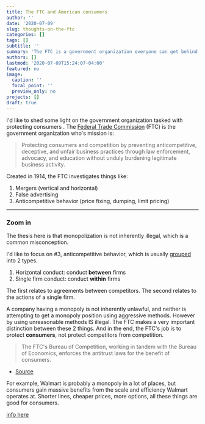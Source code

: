 ```yaml
---
title: The FTC and American consumers
author: ''
date: '2020-07-09'
slug: thoughts-on-the-ftc
categories: []
tags: []
subtitle: ''
summary: 'The FTC is a government organization everyone can get behind.'
authors: []
lastmod: '2020-07-09T15:24:07-04:00'
featured: no
image:
  caption: ''
  focal_point: ''
  preview_only: no
projects: []
draft: true
---
```



I'd like to shed some light on the government organization tasked with protecting consumers . The [Federal Trade Commission](https://www.ftc.gov/about-ftc) (FTC) is the government organization who's mission is:

> Protecting consumers and competition by preventing anticompetitive, deceptive, and unfair business practices through law enforcement, advocacy, and education without unduly burdening legitimate business activity. 

Created in 1914, the FTC investigates things like:

1. Mergers (vertical and horizontal)
2. False advertising
3. Anticompetitive behavior (price fixing, dumping, limit pricing)

---

### Zoom in 

The thesis here is that monopolization is not inherently illegal, which is a common misconception.

I'd like to focus on #3, anticompetitive behavior, which is usually [grouped](https://www.ftc.gov/enforcement/anticompetitive-practices) into 2 types.

1. Horizontal conduct: conduct __between__ firms 
2. Single firm conduct: conduct __within__ firms

The first relates to agreements between competitors. The second relates to the actions of a single firm.




A company having a monopoly is not inherently unlawful, and neither is attempting to get a monopoly position using aggressive methods. However by using unreasonable methods IS illegal. The FTC makes a very important distinction between these 2 things. And in the end, the FTC's job is to protect __consumers__, not protect competitors from competition. 

> The FTC's Bureau of Competition, working in tandem with the Bureau of Economics, enforces the antitrust laws for the benefit of consumers. 

- [Source](https://www.ftc.gov/tips-advice/competition-guidance/guide-antitrust-laws)


For example, Walmart is probably a monopoly in a lot of places, but consumers gain massive benefits from the scale and efficiency Walmart operates at. Shorter lines, cheaper prices, more options, all these things are good for consumers.

[info here](https://www.ftc.gov/tips-advice/competition-guidance/guide-antitrust-laws)
